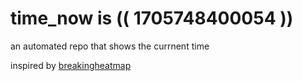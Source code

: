 # time_now is (( 1705748400054 ))

an automated repo that shows the currnent time

inspired by [breakingheatmap](https://github.com/breakingheatmap/breakingheatmap)